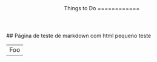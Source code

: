 <header>
Things to Do
============
</header>
## Página de teste de markdown com html
pequeno teste

<table>
    <tr>
        <td>Foo</td>
    </tr>
</table>